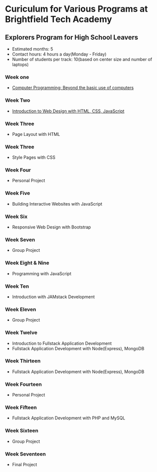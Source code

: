 # Curiculum for Various Programs at Brightfield Tech Academy


## Explorers Program for High School Leavers
* Estimated months: 5
* Contact hours: 4 hours a day(Monday - Friday)
* Number of students per track: 10(based on center size and number of laptops) 


### Week one 
* [Computer Programming: Beyond the basic use of computers](https://docs.google.com/document/d/1BSBRvKlDWHIo71CuUXplEwqchrQrdqj7kd4dnqXP5W4/edit?usp=sharing)
### Week Two 
* [Introduction to Web Design with HTML, CSS, JavaScript](https://www.w3schools.com/whatis/default.asp)
### Week Three
* Page Layout with HTML
### Week Three
* Style Pages with CSS 
### Week Four
* Personal Project
### Week Five 
* Building Interactive Websites with JavaScript 
### Week Six 
* Responsive Web Design with Bootstrap 
### Week Seven
* Group Project
### Week Eight & Nine
* Programming with JavaScript 
### Week Ten 
* Introduction with JAMstack Development
### Week Eleven
* Group Project
### Week Twelve
* Introduction to Fullstack Application Development
* Fullstack Application Development with Node(Express), MongoDB
### Week Thirteen 
* Fullstack Application Development with Node(Express), MongoDB 
### Week Fourteen
* Personal Project
### Week Fifteen
* Fullstack Application Development with PHP and MySQL 
### Week Sixteen
* Group Project
### Week Seventeen
* Final Project
